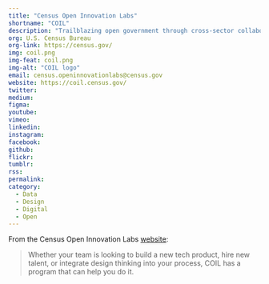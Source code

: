 ```yaml
---
title: "Census Open Innovation Labs"
shortname: "COIL"
description: "Trailblazing open government through cross-sector collaboration, design, and technology."
org: U.S. Census Bureau
org-link: https://census.gov/
img: coil.png
img-feat: coil.png
img-alt: "COIL logo"
email: census.openinnovationlabs@census.gov
website: https://coil.census.gov/
twitter: 
medium: 
figma: 
youtube: 
vimeo: 
linkedin: 
instagram: 
facebook: 
github: 
flickr: 
tumblr: 
rss: 
permalink: 
category:
  - Data
  - Design
  - Digital
  - Open
---
```


From the Census Open Innovation Labs [website](https://coil.census.gov/):

> Whether your team is looking to build a new tech product, hire new talent, or integrate design thinking into your process, COIL has a program that can help you do it.